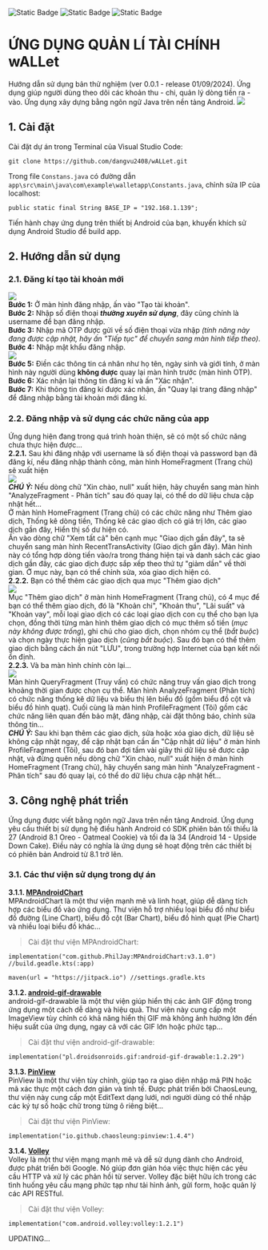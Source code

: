 ![Static Badge](https://img.shields.io/badge/version-0.0.1-blue)
![Static Badge](https://img.shields.io/badge/release-02%2F09%2F2024-blue)
![Static Badge](https://img.shields.io/badge/build-partial%20success-orange)

# ỨNG DỤNG QUẢN LÍ TÀI CHÍNH wALLet
Hướng dẫn sử dụng bản thử nghiệm (ver 0.0.1 - release 01/09/2024). Ứng dụng giúp người dùng theo dõi các khoản thu - chi, quản lý dòng tiền ra - vào. Ứng dụng xây dựng bằng ngôn ngữ Java trên nền tảng Android.
<img src="https://github.com/dangvu2408/wALLet/blob/master/app/src/main/res/drawable/fullbanner.png"> 

## 1. Cài đặt
Cài đặt dự án trong Terminal của Visual Studio Code: 
```
git clone https://github.com/dangvu2408/wALLet.git
``` 
Trong file `Constans.java` có đường dẫn `app\src\main\java\com\example\walletapp\Constants.java`, chỉnh sửa IP của localhost:
```
public static final String BASE_IP = "192.168.1.139";
```
Tiến hành chạy ứng dụng trên thiết bị Android của bạn, khuyến khích sử dụng Android Studio để build app. 

## 2. Hướng dẫn sử dụng
### 2.1. Đăng kí tạo tài khoản mới
<img src="https://github.com/dangvu2408/wALLet/blob/master/app/src/main/res/drawable/guide001.png"> \
**Bước 1:** Ở màn hình đăng nhập, ấn vào "Tạo tài khoản". \
**Bước 2:** Nhập số điện thoại ***thường xuyên sử dụng***, đây cũng chính là username để bạn đăng nhập. \
**Bước 3:** Nhập mã OTP được gửi về số điện thoại vừa nhập *(tính năng này đang được cập nhật, hãy ấn "Tiếp tục" để chuyển sang màn hình tiếp theo)*. \
**Bước 4:** Nhập mật khẩu đăng nhập. \
<img src="https://github.com/dangvu2408/wALLet/blob/master/app/src/main/res/drawable/guide002.png"> \
**Bước 5:** Điền các thông tin cá nhân như họ tên, ngày sinh và giới tính, ở màn hình này người dùng **không được** quay lại màn hình trước (màn hình OTP). \
**Bước 6:** Xác nhận lại thông tin đăng kí và ấn "Xác nhận". \
**Bước 7:** Khi thông tin đăng kí được xác nhận, ấn "Quay lại trang đăng nhập" để đăng nhập bằng tài khoản mới đăng kí. 

### 2.2. Đăng nhập và sử dụng các chức năng của app
Ứng dụng hiện đang trong quá trình hoàn thiện, sẽ có một số chức năng chưa thực hiện được... \
**2.2.1.** Sau khi đăng nhập với username là số điện thoại và password bạn đã đăng kí, nếu đăng nhập thành công, màn hình HomeFragment (Trang chủ) sẽ xuất hiện \
<img src="https://github.com/dangvu2408/wALLet/blob/master/app/src/main/res/drawable/guide003.png"> \
***CHÚ Ý:*** Nếu dòng chữ "Xin chào, null" xuất hiện, hãy chuyển sang màn hình "AnalyzeFragment - Phân tích" sau đó quay lại, có thể do dữ liệu chưa cập nhật hết... \
Ở màn hình HomeFragment (Trang chủ) có các chức năng như Thêm giao dịch, Thống kê dòng tiền, Thống kê các giao dịch có giá trị lớn, các giao dịch gần đây, Hiển thị số dư hiện có. \
Ấn vào dòng chữ "Xem tất cả" bên cạnh mục "Giao dịch gần đây", ta sẽ chuyển sang màn hình RecentTransActivity (Giao dịch gần đây). Màn hình này có tổng hợp dòng tiền vào/ra trong tháng hiện tại và danh sách các giao dịch gần đây, các giao dịch được sắp xếp theo thứ tự "giảm dần" về thời gian. Ở mục này, bạn có thể chỉnh sửa, xóa giao dịch hiện có. \
**2.2.2.** Bạn có thể thêm các giao dịch qua mục "Thêm giao dịch" \
<img src="https://github.com/dangvu2408/wALLet/blob/master/app/src/main/res/drawable/guide004.png"> \
Mục "Thêm giao dịch" ở màn hình HomeFragment (Trang chủ), có 4 mục để bạn có thể thêm giao dịch, đó là "Khoản chi", "Khoản thu", "Lãi suất" và "Khoản vay", mỗi loại giao dịch có các loại giao dịch con cụ thể cho bạn lựa chọn, đồng thời từng màn hình thêm giao dịch có mục thêm số tiền (*mục này không được trống*), ghi chú cho giao dịch, chọn nhóm cụ thể (*bắt buộc*) và chọn ngày thực hiện giao dịch (*cũng bắt buộc*). Sau đó bạn có thể thêm giao dịch bằng cách ấn nút "LƯU", trong trường hợp Internet của bạn kết nối ổn định. \
**2.2.3.** Và ba màn hình chính còn lại... \
<img src="https://github.com/dangvu2408/wALLet/blob/master/app/src/main/res/drawable/guide005.png"> \
Màn hình QueryFragment (Truy vấn) có chức năng truy vấn giao dịch trong khoảng thời gian được chọn cụ thể. Màn hình AnalyzeFragment (Phân tích) có chức năng thống kê dữ liệu và biểu thị lên biểu đồ (gồm biểu đồ cột và biểu đồ hình quạt). Cuối cùng là màn hình ProfileFragment (Tôi) gồm các chức năng liên quan đến bảo mật, đăng nhập, cài đặt thông báo, chỉnh sửa thông tin... \
***CHÚ Ý:*** Sau khi bạn thêm các giao dịch, sửa hoặc xóa giao dịch, dữ liệu sẽ không cập nhật ngay, để cập nhật bạn cần ấn "Cập nhật dữ liệu" ở màn hình ProfileFragment (Tôi), sau đó bạn đợi tầm vài giây thì dữ liệu sẽ được cập nhật, và đừng quên nếu dòng chữ "Xin chào, null" xuất hiện ở màn hình HomeFragment (Trang chủ), hãy chuyển sang màn hình "AnalyzeFragment - Phân tích" sau đó quay lại, có thể do dữ liệu chưa cập nhật hết... 

## 3. Công nghệ phát triển
Ứng dụng được viết bằng ngôn ngữ Java trên nền tảng Android. Ứng dụng yêu cầu thiết bị sử dụng hệ điều hành Android có SDK phiên bản tối thiểu là 27 (Android 8.1 Oreo - Oatmeal Cookie) và tối đa là 34 (Android 14 - Upside Down Cake). Điều này có nghĩa là ứng dụng sẽ hoạt động trên các thiết bị có phiên bản Android từ 8.1 trở lên.
### 3.1. Các thư viện sử dụng trong dự án
**3.1.1. [MPAndroidChart](https://github.com/PhilJay/MPAndroidChart)** \
MPAndroidChart là một thư viện mạnh mẽ và linh hoạt, giúp dễ dàng tích hợp các biểu đồ vào ứng dụng. Thư viện hỗ trợ nhiều loại biểu đồ như biểu đồ đường (Line Chart), biểu đồ cột (Bar Chart), biểu đồ hình quạt (Pie Chart) và nhiều loại biểu đồ khác... 
>Cài đặt thư viện MPAndroidChart: 
```
implementation("com.github.PhilJay:MPAndroidChart:v3.1.0") //build.geadle.kts(:app)
```
```
maven(url = "https://jitpack.io") //settings.gradle.kts
```
**3.1.2. [android-gif-drawable](https://github.com/koral--/android-gif-drawable)** \
android-gif-drawable là một thư viện giúp hiển thị các ảnh GIF động trong ứng dụng một cách dễ dàng và hiệu quả. Thư viện này cung cấp một ImageView tùy chỉnh có khả năng hiển thị GIF mà không ảnh hưởng lớn đến hiệu suất của ứng dụng, ngay cả với các GIF lớn hoặc phức tạp...  
>Cài đặt thư viện android-gif-drawable: 
```
implementation("pl.droidsonroids.gif:android-gif-drawable:1.2.29")
```
**3.1.3. [PinView](https://github.com/ChaosLeung/PinView)** \
PinView là một thư viện tùy chỉnh, giúp tạo ra giao diện nhập mã PIN hoặc mã xác thực một cách đơn giản và tinh tế. Được phát triển bởi ChaosLeung, thư viện này cung cấp một EditText dạng lưới, nơi người dùng có thể nhập các ký tự số hoặc chữ trong từng ô riêng biệt...  
>Cài đặt thư viện PinView: 
```
implementation("io.github.chaosleung:pinview:1.4.4")
```
**3.1.4. [Volley](https://google.github.io/volley/)** \
Volley là một thư viện mạng mạnh mẽ và dễ sử dụng dành cho Android, được phát triển bởi Google. Nó giúp đơn giản hóa việc thực hiện các yêu cầu HTTP và xử lý các phản hồi từ server. Volley đặc biệt hữu ích trong các tình huống yêu cầu mạng phức tạp như tải hình ảnh, gửi form, hoặc quản lý các API RESTful.  
>Cài đặt thư viện Volley: 
```
implementation("com.android.volley:volley:1.2.1")
```
UPDATING...
